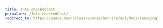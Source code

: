 ```yaml
---
title: Ints.checkedCast
permalink: /Ints.checkedCast/
redirect_to: https://guava.dev/releases/snapshot-jre/api/docs/com/google/common/primitives/Ints.html#checkedCast-long-
---
```

